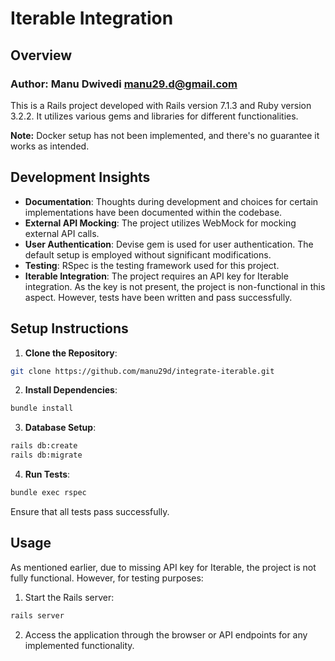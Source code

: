# Iterable Integration

## Overview

### Author: Manu Dwivedi <manu29.d@gmail.com>

This is a Rails project developed with Rails version 7.1.3 and Ruby version 3.2.2. It utilizes various gems and libraries for different functionalities.

**Note:** Docker setup has not been implemented, and there's no guarantee it works as intended.

## Development Insights

- **Documentation**: Thoughts during development and choices for certain implementations have been documented within the codebase.
- **External API Mocking**: The project utilizes WebMock for mocking external API calls.
- **User Authentication**: Devise gem is used for user authentication. The default setup is employed without significant modifications.
- **Testing**: RSpec is the testing framework used for this project.
- **Iterable Integration**: The project requires an API key for Iterable integration. As the key is not present, the project is non-functional in this aspect. However, tests have been written and pass successfully.

## Setup Instructions

1. **Clone the Repository**:
```bash
git clone https://github.com/manu29d/integrate-iterable.git
```
2. **Install Dependencies**:
```bash
bundle install
```
3. **Database Setup**:
```bash
rails db:create
rails db:migrate
```
4. **Run Tests**:
```bash
bundle exec rspec
```
Ensure that all tests pass successfully.

## Usage

As mentioned earlier, due to missing API key for Iterable, the project is not fully functional. However, for testing purposes:

1. Start the Rails server:
```bash
rails server
```
2. Access the application through the browser or API endpoints for any implemented functionality.
